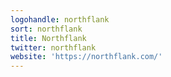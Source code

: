 ```yaml
---
logohandle: northflank
sort: northflank
title: Northflank
twitter: northflank
website: 'https://northflank.com/'
---
```

